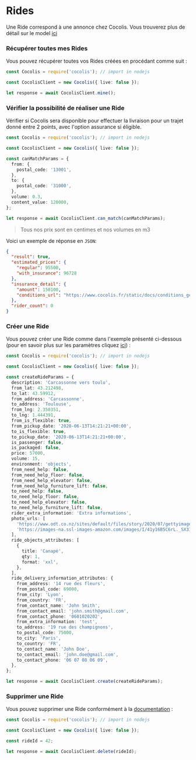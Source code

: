 # Rides

Une Ride correspond à une annonce chez Cocolis. Vous trouverez plus de détail sur le model [ici](./models/ride/ride-full.v1.json)

### Récupérer toutes mes Rides

Vous pouvez récupérer toutes vos Rides créées en procédant comme suit :

```typescript
const Cocolis = require('cocolis'); // import in nodejs

const CocolisClient = new Cocolis({ live: false });

let response = await CocolisClient.mine();
```

### Vérifier la possibilité de réaliser une Ride

Vérifier si Cocolis sera disponible pour effectuer la livraison pour un trajet donné entre 2 points, avec l'option assurance si éligible.

```typescript
const Cocolis = require('cocolis'); // import in nodejs

const CocolisClient = new Cocolis({ live: false });

const canMatchParams = {
  from: {
    postal_code: '13001',
  },
  to: {
    postal_code: '31000',
  },
  volume: 0.3,
  content_value: 120000,
};

let response = await CocolisClient.can_match(canMatchParams);
```

<!-- theme: warning -->

> Tous nos prix sont en centimes et nos volumes en m3

Voici un exemple de réponse en `JSON`:

```json
{
  "result": true,
  "estimated_prices": {
    "regular": 95500,
    "with_insurance": 96728
  },
  "insurance_detail": {
    "amount": 150100,
    "conditions_url": "https://www.cocolis.fr/static/docs/conditions_generales_assurance_COCOLIS_AO.pdf"
  },
  "rider_count": 0
}
```

### Créer une Ride

Vous pouvez créer une Ride comme dans l'exemple présenté ci-dessous (pour en savoir plus sur les paramètres cliquez [ici](https://doc.cocolis.fr/docs/cocolis-api/docs/models/ride/ride-create.v1.json)) :

```typescript
const Cocolis = require('cocolis'); // import in nodejs

const CocolisClient = new Cocolis({ live: false });

const createRideParams = {
  description: 'Carcassonne vers toulu',
  from_lat: 43.212498,
  to_lat: 43.59912,
  from_address: 'Carcassonne',
  to_address: 'Toulouse',
  from_lng: 2.350351,
  to_lng: 1.444391,
  from_is_flexible: true,
  from_pickup_date: '2020-06-13T14:21:21+00:00',
  to_is_flexible: true,
  to_pickup_date: '2020-06-13T14:21:21+00:00',
  is_passenger: false,
  is_packaged: false,
  price: 57000,
  volume: 15,
  environment: 'objects',
  from_need_help: false,
  from_need_help_floor: false,
  from_need_help_elevator: false,
  from_need_help_furniture_lift: false,
  to_need_help: false,
  to_need_help_floor: false,
  to_need_help_elevator: false,
  to_need_help_furniture_lift: false,
  rider_extra_information: 'Extra informations',
  photo_urls: [
    'https://www.odt.co.nz/sites/default/files/story/2020/07/gettyimages-138310605.jpg',
    'https://images-na.ssl-images-amazon.com/images/I/41y16B5C6rL._SX311_BO1,204,203,200_.jpg',
  ],
  ride_objects_attributes: [
    {
      title: 'Canapé',
      qty: 1,
      format: 'xxl',
    },
  ],
  ride_delivery_information_attributes: {
    from_address: '14 rue des fleurs',
    from_postal_code: 69000,
    from_city: 'Lyon',
    from_country: 'FR',
    from_contact_name: 'John Smith',
    from_contact_email: 'john.smith@gmail.com',
    from_contact_phone: '0601020202',
    from_extra_information: 'test',
    to_address: '19 rue des champignons',
    to_postal_code: 75000,
    to_city: 'Paris',
    to_country: 'FR',
    to_contact_name: 'John Doe',
    to_contact_email: 'john.doe@gmail.com',
    to_contact_phone: '06 07 08 06 09',
  },
};

let response = await CocolisClient.create(createRideParams);
```

### Supprimer une Ride

Vous pouvez supprimer une Ride conformément à la [documentation](https://doc.cocolis.fr/docs/cocolis-api/7028429ba2cc0-delete-a-ride) :

```typescript
const Cocolis = require('cocolis'); // import in nodejs

const CocolisClient = new Cocolis({ live: false });

const rideId = 42;

let response = await CocolisClient.delete(rideId);
```
